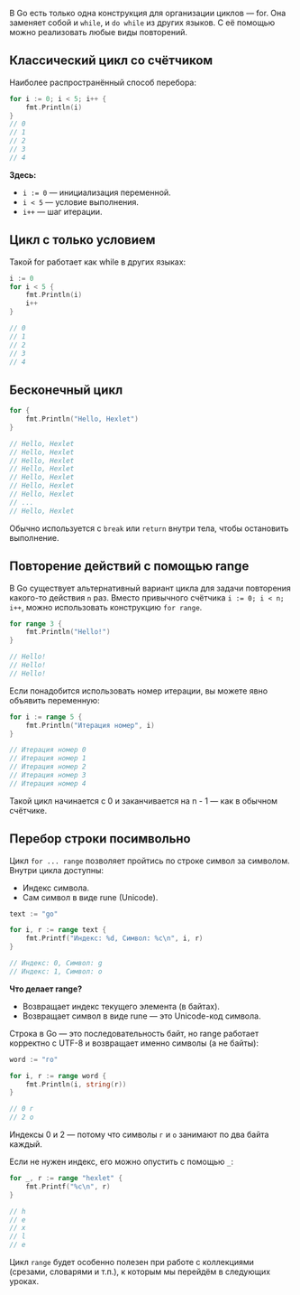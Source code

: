 В Go есть только одна конструкция для организации циклов — for. Она заменяет собой и `while`, и `do while` из других языков. С её помощью можно реализовать любые виды повторений.

## Классический цикл со счётчиком

Наиболее распространённый способ перебора:

```go
for i := 0; i < 5; i++ {
	fmt.Println(i)
}
// 0
// 1
// 2
// 3
// 4
```

**Здесь:**

* `i := 0` — инициализация переменной.
* `i < 5` — условие выполнения.
* `i++` — шаг итерации.

## Цикл с только условием

Такой for работает как while в других языках:

```go
i := 0
for i < 5 {
	fmt.Println(i)
	i++
}

// 0
// 1
// 2
// 3
// 4
```

## Бесконечный цикл

```go
for {
	fmt.Println("Hello, Hexlet")
}

// Hello, Hexlet
// Hello, Hexlet
// Hello, Hexlet
// Hello, Hexlet
// Hello, Hexlet
// Hello, Hexlet
// Hello, Hexlet
// ...
// Hello, Hexlet
```

Обычно используется с `break` или `return` внутри тела, чтобы остановить выполнение.

## Повторение действий с помощью range

В Go существует альтернативный вариант цикла для задачи повторения какого-то действия `n` раз. Вместо привычного счётчика `i := 0; i < n; i++`, можно использовать конструкцию `for range`.

```go
for range 3 {
	fmt.Println("Hello!")
}

// Hello!
// Hello!
// Hello!
```

Если понадобится использовать номер итерации, вы можете явно объявить переменную:

```go
for i := range 5 {
	fmt.Println("Итерация номер", i)
}

// Итерация номер 0
// Итерация номер 1
// Итерация номер 2
// Итерация номер 3
// Итерация номер 4
```

Такой цикл начинается с 0 и заканчивается на n - 1 — как в обычном счётчике.

## Перебор строки посимвольно

Цикл `for ... range` позволяет пройтись по строке символ за символом. Внутри цикла доступны:

- Индекс символа.
- Сам символ в виде rune (Unicode).

```go
text := "go"

for i, r := range text {
	fmt.Printf("Индекс: %d, Символ: %c\n", i, r)
}

// Индекс: 0, Символ: g
// Индекс: 1, Символ: o
```

**Что делает range?**

- Возвращает индекс текущего элемента (в байтах).
- Возвращает символ в виде rune — это Unicode-код символа.

Строка в Go — это последовательность байт, но range работает корректно с UTF-8 и возвращает именно символы (а не байты):

```go
word := "го"

for i, r := range word {
	fmt.Println(i, string(r))
}

// 0 г
// 2 о
```

Индексы 0 и 2 — потому что символы `г` и `о` занимают по два байта каждый.

Если не нужен индекс, его можно опустить с помощью `_`:

```go
for _, r := range "hexlet" {
	fmt.Printf("%c\n", r)
}

// h
// e
// x
// l
// e
```

Цикл `range` будет особенно полезен при работе с коллекциями (срезами, словарями и т.п.), к которым мы перейдём в следующих уроках.
